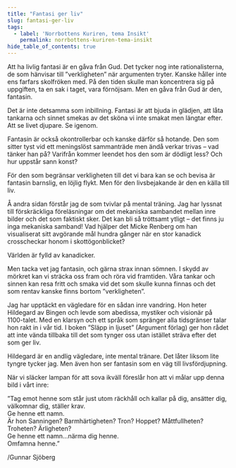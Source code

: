 ```yaml
---
title: "Fantasi ger liv"
slug: fantasi-ger-liv
tags:
  - label: 'Norrbottens Kuriren, tema Insikt'
    permalink: norrbottens-kuriren-tema-insikt
hide_table_of_contents: true
---
```

Att ha livlig fantasi är en gåva från Gud. Det tycker nog inte rationalisterna, de som hänvisar till ”verkligheten” när argumenten tryter. Kanske håller inte ens farfars skolfröken med. På den tiden skulle man koncentrera sig på uppgiften, ta en sak i taget, vara förnöjsam. Men en gåva från Gud är den, fantasin.

<!--truncate-->

Det är inte detsamma som inbillning. Fantasi är att bjuda in glädjen, att låta tankarna och sinnet smekas av det sköna vi inte smakat men längtar efter. Att se livet djupare. Se igenom.

Fantasin är också okontrollerbar och kanske därför så hotande. Den som sitter tyst vid ett meningslöst sammanträde men ändå verkar trivas – vad tänker han på? Varifrån kommer leendet hos den som är dödligt less? Och hur uppstår sann konst? 

För den som begränsar verkligheten till det vi bara kan se och bevisa är fantasin barnslig, en löjlig flykt. Men för den livsbejakande är den en källa till liv.

Å andra sidan förstår jag de som tvivlar på mental träning. Jag har lyssnat till förskräckliga föreläsningar om det mekaniska sambandet mellan inre bilder och det som faktiskt sker. Det kan bli så tröttsamt ytligt – det finns ju inga mekaniska samband! Vad hjälper det Micke Renberg om han visualiserat sitt avgörande mål hundra gånger när en stor kanadick crosscheckar honom i skottögonblicket? 

Världen är fylld av kanadicker.

Men tacka vet jag fantasin, och gärna strax innan sömnen. I skydd av mörkret kan vi sträcka oss fram och röra vid framtiden. Våra tankar och sinnen kan resa fritt och smaka vid det som skulle kunna finnas och det som rentav kanske finns bortom ”verkligheten”.

Jag har upptäckt en vägledare för en sådan inre vandring. Hon heter Hildegard av Bingen och levde som abedissa, mystiker och visionär på 1100-talet. Med en klarsyn och ett språk som spränger alla tidsgränser talar hon rakt in i vår tid. I boken ”Släpp in ljuset” (Argument förlag) ger hon rådet att inte vända tillbaka till det som tynger oss utan istället sträva efter det som ger liv. 

Hildegard är en andlig vägledare, inte mental tränare. Det låter liksom lite tyngre tycker jag. Men även hon ser fantasin som en väg till livsfördjupning. 

När vi släcker lampan för att sova ikväll föreslår hon att vi målar upp denna bild i vårt inre:

”Tag emot henne som står just utom räckhåll och kallar på dig, ansätter dig, välkomnar dig, ställer krav.  
Ge henne ett namn.  
Är hon Sanningen? Barmhärtigheten? Tron? Hoppet? Måttfullheten? Troheten? Ärligheten?  
Ge henne ett namn…närma dig henne.  
Omfamna henne.”

/Gunnar Sjöberg
